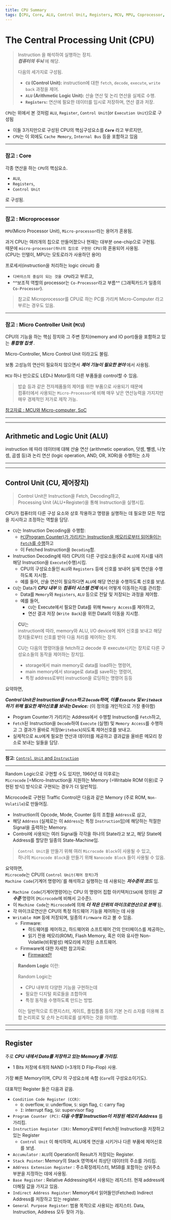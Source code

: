 ```yaml
---
title: CPU Summary
tags: [CPU, Core, ALU, Control Unit, Registers, MCU, MPU, Coprocessor, Processor]
---
```


# The Central Processing Unit (CPU)

> Instruction 을 해석하여 실행하는 장치.  
> ***컴퓨터의 두뇌*** 에 해당.
>
> 다음의 세가지로 구성됨.
>
> * **`CU` (Control Unit):** instruction에 대한 `fetch`, `decode`, `execute`, `write back` 과정을 제어.
> * **`ALU` (Arithmetic Logic Unit):** 산술 연산 및 논리 연산을 실제로 수행.
> * **`Registers`:** 연산에 필요한 데이터를 임시로 저장하며, 연산 결과 저장.

`CPU`는 위에서 본 것처럼 `ALU`, `Register`, `Control Unit`(or `Execution Unit`)으로 구성됨  

* 이들 3가지만으로 구성된 CPU의 핵심구성요소를 ***`Core`*** 라고 부르지만, 
* `CPU`는 이 외에도 `Cache Memory`, `Internal Bus` 등을 포함하고 있음

---

### 참고 : Core

각종 연산을 하는 `CPU`의 핵심요소.  

* `ALU`, 
* `Registers`, 
* `Control Unit`

로 구성됨.

---

### 참고 : Microprocessor

`MPU`(Micro Processor Unit), `Micro-processor`라는 용어가 혼용됨.

과거 CPU는 여러개의 칩으로 만들어졌으나 현재는 대부분 one-chip으로 구현됨.  
때문에 `micro-processor(하나의 칩으로 구현된 CPU)`와 혼용되어 사용됨.  
(CPU는 인텔이, MPU는 모토로라가 사용하던 용어)

프로세서(instruction을 처리하는 logic circuit) 중 

* `디바이스의 중심이 되는 것을 CPU`라고 부르고, 
* ^^보조적 역할의 processor는 `Co-Processor`라고 부름^^ (그래픽카드가 일종의 `Co-Processor`).

> 참고로 Microprocessor를 CPU로 하는 PC를 가리켜 Micro-Computer 라고 부르는 경우도 있음.

---

### 참고 : Micro Controller Unit (`MCU`)

CPU의 기능을 하는 핵심 장치와 그 주변 장치(memory and IO port)들을 포함하고 있는 ***통합형 칩셋*** .

Micro-Controller, Micro Control Unit 이라고도 불림.

보통 고성능의 연산이 필요하지 않으면서 ***제어 기능이 필요한 분야*** 에서 사용됨.

`MCU` 하나 만으로도 LED나 Motor등의 다른 부품들을 control할 수 있음.

> 밥솥 등과 같은 전자제품들의 제어를 위한 부품으로 사용되기 때문에  
> 컴퓨터에서 사용되는 `Micro-Processor`에 비해 매우 낮은 연산능력을 가지지만  
> 매우 경제적인 저가로 제작 가능.

[참고자료 : MCU와 Micro-computer, SoC](https://dsaint31.tistory.com/419)

---

---

## Arithmetic and Logic Unit (ALU)

instruction 에 따라 데이터에 대해 산술 연산 (arithmetic operation, 덧셈, 뺄셈, 나눗셈, 곱셈 등)과 논리 연산 (logic operation, AND, OR, XOR)을 수행하는 소자


---

---

## Control Unit (CU, 제어장치)

> Control Unit은 Instruction을 Fetch, Decoding하고,  
> Processing Unit (ALU+Register)을 통해 Instruction을 실행시킴.

CPU가 컴퓨터의 다른 구성 요소와 상호 작용하고 명령을 실행하는 데 필요한 모든 작업을 지시하고 조정하는 역할을 담당.

* `CU`는 Instruction Decoding을 수행함: 
    * <u>`PC`(Program Counter)가 가리키는 Instruction을 메모리로부터 읽어들이는 `Fetch`를 수행</u>하고
    *  이 Fetched Instruction을 `Decoding`함.
* Instruction Decoding에 따라 CPU의 다른 구성요소들(주로 `ALU`)에 지시를 내려 해당 Instruction을 `Execute`(수행)시킴.
    * CPU의 구성요소들인 `ALU`와 `Registers` 등에 신호를 보내어 실제 연산을 수행하도록 지시함.
    * 예를 들어, 산술 연산이 필요하다면 `ALU`에 해당 연산을 수행하도록 신호를 보냄.
* `CU`는 Data가 ***CPU 내부*** 와 ***컴퓨터 시스템 전체*** 에서 어떻게 이동하는지를 관리함: 
    * Data를 `Memory`와 `Registers`, `ALU` 등으로 전달 및 저장되는 과정을 제어함.
    * 예를 들어, 
        * `CU`는 Execute에서 필요한 Data를 위해 `Memory Access`를 제어하고,
        * 연산 결과 저장 (`Write Back`)을 위한 Data의 이동을 지시함.

> **CU**는  
> instruction에 따라, memory와 ALU, I/O device에 제어 신호를 보내고 해당 장치들로부터 신호를 받아 다음 처리를 제어하는 장치.
>
> CU는 다음의 명령어들을 fetch하고 decode 후 execute시키는 장치로 다른 구성요소들의 동작을 제어하는 장치임.
> 
> * storage에서 main memory로 data를 load하는 명령어, 
> * main memory에서 storage로 data를 save하는 명령어, 
> * 특정 address로부터 instruction을 로딩하는 명령어 등등

요약하면,  

***Control Unit은 Instruction을 `Fetch`하고 `Decode`하며, 이를 `Execute` 및 `Writeback`하기 위해 필요한 제어신호를 보내는 Device:*** (이 정의를 개인적으로 가장 좋아함)

* Program Counter가 가리키는 Address에서 수행할 Instruction를 `Fetch`하고,
* `Fetch`된 Instruction을 `Decode`하여 `Execute` (실행) 및 `Memory Access`를 수행하고 그 결과가 올바로 저장(`Writeback`)되도록 제어신호를 보내고.
* 실제적으로 `ALU`에게 필요한 연산과 데이터를 제공하고 결과값을 올바른 메모리 장소로 보내는 일들을 담당.

---

**참고**: [`Control Unit` and `Instruction`](http://dsaint31.tistory.com/414)

---

Random Logic으로 구현할 수도 있지만, 1960년 대 이후로는  
`Microcode` [=Micro-Instruction을 지원하는 Memory (=Writable ROM 이용)로 구현된 방식] 방식으로 구현되는 경우가 더 일반적임.

Microcode로 구현된 Traffic Control은 다음과 같은 Memory (주로 ROM, `Non-Volatile`)로 만들어짐.

* Instruction의 Opcode, Mode, Counter 등의 조합을 `Address`로 삼고,
* 해당 `Address` (실제로는 이 `Address`는 특정 `Instruction`임)에 해당하는 적절한 Signal을 출력하는 Memory.
* Control에 사용되는 여러 Signal들 각각을 하나의 State라고 보고, 해당 State에 Address를 할당한 일종의 State-Machine임.

> `Control Unit`을 만들기 위해 여러 `Microcode Block`이 사용될 수 있고,  
> 하나의 `Microcode Block`을 만들기 위해 `Nanocode Block` 들이 사용될 수 있음. 

요약하면,  
`Microcode`는 CPU의 `Control Unit(제어 장치)`가  
`Machine Code`(기계어 명령어)`를 해석하고 실행하는 데 사용되는 ***저수준의 코드*** 임.  

* `Machine Code`(기계어명령어)는 CPU 의 명령어 집합 아키텍처(`ISA`)에 정의된 ***고수준***  명령어 (`Microcode`에 비해서 고수준). 
* 이 `Machine Code`는 `Microcode`에 의해 ***더 작은 단위의 마이크로연산으로 분해*** 됨. 
* 각 마이크로연산은 CPU의 특정 하드웨어 기능을 제어하는 데 사용
* `Writable ROM` 등에 저장되며, 일종의 `Firmware` 라고 볼 수 있음.
    * Firmware: 
        * 하드웨어를 제어하고, 하드웨어와 소프트웨어 간의 인터페이스를 제공하는, 
        * 읽기 전용 메모리(ROM), Flash Memory, 혹은 이와 유사한 Non-Volatile(비휘발성) 메모리에 저장된 소프트웨어.
    * Firmware에 대한 자세한 참고자료: 
        * [Firmware란](../ch03_seq/ce03_05_hw_and_sw.md#firmware)


> **Random Logic** 이란:
>
> Random Logic는 
> 
> * CPU 내부의 다양한 기능을 구현하는데 
> * 필요한 디지털 회로들을 조합하여 
> * 특정 동작을 수행하도록 만드는 방법.  
>
> 이는 일반적으로 트랜지스터, 게이트, 플립플롭 등의 기본 논리 소자를 이용해 조합 논리회로 및 순차 논리회로를 설계하는 것을 의미함.

---

---

## Register

주로 ***CPU 내에서 Data를 저장하고 있는 Memory를 가리킴.***  

* 1 Bits 저장에 6개의 NAND (=3개의 D Flip-Flop) 사용.

가장 빠른 Memory이며, CPU 의 구성요소에 속함 (`Core`의 구성요소이기도).

대표적인 Register 들은 다음과 같음.

* `Condition Code Register (CCR)`:
    * `O`: overflow, `U`: underflow, `S`: sign flag, `C`: carry flag
    * `I`: interrupt flag, `SU`: supervisor flag
* `Program Counter (PC)`: ***다음 수행할 Instruction이 저장된 메모리 Address*** 를 가리킴.
* `Instruction Register (IR)`: Memory로부터 Fetch된 Instruction을 저장하고 있는 Register
    * `Control Unit` 이 해석하여, ALU에게 연산을 시키거나 다른 부품에 제어신호를 보냄. 
* `Accumulator` : `ALU`의 Operation의 Result가 저장되는 Register.
* `Stack Pointer`: Memory의 Stack 영역에서 최상단 데이터의 주소를 가리킴.
* `Address Extension Register` : 주소확장레지스터, MSB를 포함하는 상위주소 부분을 지정하는 데에 사용됨.
* `Base Register` : Relative Addressing에서 사용되는 레지스터. 현재 address에 더해질 값을 가지고 있음.
* `Indirect Address Register`: Memory에서 읽어들인(Fetched) Indirect Address를 저장하고 있는 register.
* `General Purpose Register`: 범용 목적으로 사용되는 레지스터. Data, Instruction, Address 모두 젖아 가능. 

